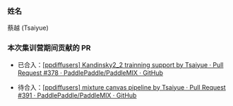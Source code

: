 ### 姓名

蔡越 (Tsaiyue)

### 本次集训营期间贡献的 PR

- 已合入：[[ppdiffusers] Kandinsky2_2 trainning support by Tsaiyue · Pull Request #378 · PaddlePaddle/PaddleMIX · GitHub](https://github.com/PaddlePaddle/PaddleMIX/pull/378)

- 待合入：[[ppdiffusers] mixture canvas pipeline by Tsaiyue · Pull Request #391 · PaddlePaddle/PaddleMIX · GitHub](https://github.com/PaddlePaddle/PaddleMIX/pull/391)


